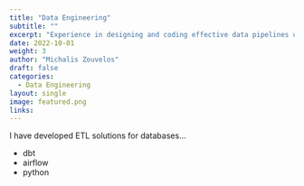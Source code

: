 ```yaml
---
title: "Data Engineering"
subtitle: ""
excerpt: "Experience in designing and coding effective data pipelines utilising dbt, SQL, Python, Airflow, Docker and orchestration frameworks."
date: 2022-10-01
weight: 3
author: "Michalis Zouvelos"
draft: false
categories:
  - Data Engineering
layout: single
image: featured.png
links:
---
```


I have developed ETL solutions for databases...
- dbt
- airflow
- python


